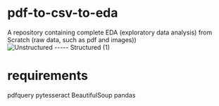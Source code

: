 # pdf-to-csv-to-eda
A repository containing complete EDA (exploratory data analysis) from Scratch (raw data, such as pdf and images))
![Unstructured ----- Structured (1)](https://github.com/AbuManiyar/pdf-to-csv-to-eda/assets/138297050/368df35a-15c7-4e28-b38f-a6b3045c747f)

# requirements
pdfquery 
pytesseract
BeautifulSoup
pandas

